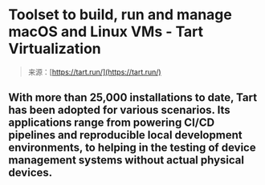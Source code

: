 <!--yml
category: 未分类
date: 2024-05-27 14:55:22
-->

# Toolset to build, run and manage macOS and Linux VMs - Tart Virtualization

> 来源：[https://tart.run/](https://tart.run/)

## With more than **25,000** installations to date, Tart has been adopted for various scenarios. Its applications range from powering CI/CD pipelines and reproducible local development environments, to helping in the testing of device management systems without actual physical devices.